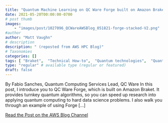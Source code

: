 ```yaml
---
title: "Quantum Machine Learning on QC Ware Forge built on Amazon Braket"
date: 2021-05-20T00:00:00-0700
# post thumb
images:
    - "images/post/1027096_QCWareAWSBlog_051821-forge-stacked-V2.png"
#author
author: "Matt Vaughn"
# description
description: " (reposted from AWS HPC Blog)"
# Taxonomies
categories: []
tags: [ "Braket",  "Technical How-to",  "Quantum technologies",  "Quantum Technologies",  "hpcblog", ]
type: "regular" # available type (regular or featured)
draft: false
---
```


By Fabio Sanches, Quantum Computing Services Lead, QC Ware In this post, I introduce you to QC Ware Forge, which is built on Amazon Braket. It provides turnkey quantum algorithms, so you can speed up research into applying quantum computing to hard data science problems. I also walk you through an example of using Forge […]

<a href="https://aws.amazon.com/blogs/quantum-computing/quantum-machine-learning-on-qc-ware-forge-built-on-amazon-braket/" class="btn btn-primary btn-lg active" role="button" aria-pressed="true" style="margin-top: 8px;">Read the Post on the AWS Blog Channel</a>